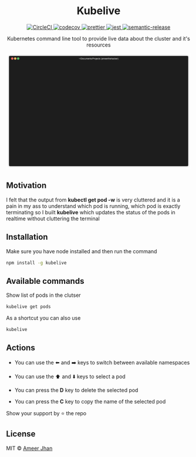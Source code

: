 <h1 align="center">Kubelive</h1>

<p align="center">
  <a href="https://circleci.com/gh/ameerthehacker/kubelive/tree/master">
    <img alt="CircleCI" src="https://img.shields.io/circleci/build/github/ameerthehacker/kubelive?style=flat-square" />
  </a>
  <a href="https://codecov.io/gh/ameerthehacker/kubelive">
    <img alt="codecov" src="https://img.shields.io/codecov/c/github/ameerthehacker/kubelive?style=flat-square" />
  </a>
  <a href="https://github.com/prettier/prettier">
    <img alt="prettier" src="https://img.shields.io/badge/code_style-prettier-ff69b4.svg?style=flat-square" />
  </a>
  <a href="https://jestjs.io/">
    <img alt="jest" src="https://img.shields.io/badge/tested%20with-jest-blue?style=flat-square" />
  </a>
  <a href="https://github.com/semantic-release/semantic-release">
    <img alt="semantic-release" src="https://img.shields.io/badge/%20%20%F0%9F%93%A6%F0%9F%9A%80-semantic--release-e10079.svg?style=flat-square" />
  </a>
</p>

<p align="center">
  Kubernetes command line tool to provide live data about the cluster and it's resources
</p>
<p align="center">
  <img alt="Demo" src="https://github.com/ameerthehacker/project-assets/blob/master/kubelive/screenshots/kubelive-gif-hq.gif?raw=true" />
</p>

## Motivation

I felt that the output from **kubectl get pod -w** is very cluttered and it is a pain in my ass to understand which pod is running, which pod is exactly terminating so I built **kubelive** which updates the status of the pods in realtime without cluttering the terminal

## Installation

Make sure you have node installed and then run the command

```sh
npm install -g kubelive
```

## Available commands

Show list of pods in the clutser

```sh
kubelive get pods
```

As a shortcut you can also use

```sh
kubelive
```

## Actions

- You can use the :arrow_left: and :arrow_right: keys to switch between available namespaces

- You can use the :arrow_up: and :arrow_down: keys to select a pod

- You can press the **D** key to delete the selected pod

- You can press the **C** key to copy the name of the selected pod

Show your support by :star: the repo

## License

MIT © [Ameer Jhan](mailto:ameerjhanprof@gmail.com)
